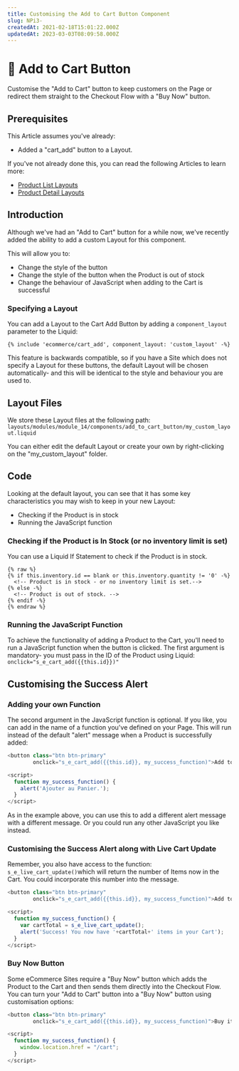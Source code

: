 ```yaml
---
title: Customising the Add to Cart Button Component
slug: NPi3-
createdAt: 2021-02-18T15:01:22.000Z
updatedAt: 2023-03-03T08:09:58.000Z
---
```


# 🔹 Add to Cart Button

Customise the "Add to Cart" button to keep customers on the Page or redirect them straight to the Checkout Flow with a "Buy Now" button.

## Prerequisites

This Article assumes you've already:

* Added a "cart\_add" button to a Layout.

If you've not already done this, you can read the following Articles to learn more:

* [Product List Layouts](https://developers.siteglide.com/list-layouts)
* [Product Detail Layouts](https://developers.siteglide.com/detail-layouts)

## Introduction

Although we've had an "Add to Cart" button for a while now, we've recently added the ability to add a custom Layout for this component.

This will allow you to:

* Change the style of the button
* Change the style of the button when the Product is out of stock
* Change the behaviour of JavaScript when adding to the Cart is successful

### Specifying a Layout

You can add a Layout to the Cart Add Button by adding a `component_layout` parameter to the Liquid:&#x20;

`{% include 'ecommerce/cart_add', component_layout: 'custom_layout' -%}`

This feature is backwards compatible, so if you have a Site which does not specify a Layout for these buttons, the default Layout will be chosen automatically- and this will be identical to the style and behaviour you are used to.

## Layout Files

We store these Layout files at the following path: `layouts/modules/module_14/components/add_to_cart_button/my_custom_layout.liquid`

You can either edit the default Layout or create your own by right-clicking on the "my\_custom\_layout" folder.

## Code

Looking at the default layout, you can see that it has some key characteristics you may wish to keep in your new Layout:

* Checking if the Product is in stock
* Running the JavaScript function

### Checking if the Product is In Stock (or no inventory limit is set)

You can use a Liquid If Statement to check if the Product is in stock.

```liquid
{% raw %}
{% if this.inventory.id == blank or this.inventory.quantity != '0' -%}
  <!-- Product is in stock - or no inventory limit is set.-->
{% else -%}
  <!-- Product is out of stock. -->
{% endif -%}
{% endraw %}
```

### Running the JavaScript Function

To achieve the functionality of adding a Product to the Cart, you'll need to run a JavaScript function when the button is clicked. The first argument is mandatory- you must pass in the ID of the Product using Liquid: `onclick="s_e_cart_add({{this.id}})"`

## Customising the Success Alert

### Adding your own Function

The second argument in the JavaScript function is optional. If you like, you can add in the name of a function you've defined on your Page. This will run instead of the default "alert" message when a Product is successfully added:

```javascript
<button class="btn btn-primary" 
        onclick="s_e_cart_add({{this.id}}, my_success_function)">Add to cart</button>

<script>
  function my_success_function() {
    alert('Ajouter au Panier.');
  }
</script>
```

As in the example above, you can use this to add a different alert message with a different message. Or you could run any other JavaScript you like instead.

### Customising the Success Alert along with Live Cart Update

Remember, you also have access to the function: `s_e_live_cart_update()`which will return the number of Items now in the Cart. You could incorporate this number into the message.

```javascript
<button class="btn btn-primary" 
        onclick="s_e_cart_add({{this.id}}, my_success_function)">Add to cart</button>

<script>
  function my_success_function() {
    var cartTotal = s_e_live_cart_update();
    alert('Success! You now have '+cartTotal+' items in your Cart');
  }
</script>
```

### Buy Now Button

Some eCommerce Sites require a "Buy Now" button which adds the Product to the Cart and then sends them directly into the Checkout Flow. You can turn your "Add to Cart" button into a "Buy Now" button using customisation options:

```javascript
<button class="btn btn-primary" 
        onclick="s_e_cart_add({{this.id}}, my_success_function)">Buy it now!</button>

<script>
  function my_success_function() {
    window.location.href = "/cart";
  }
</script>
```
